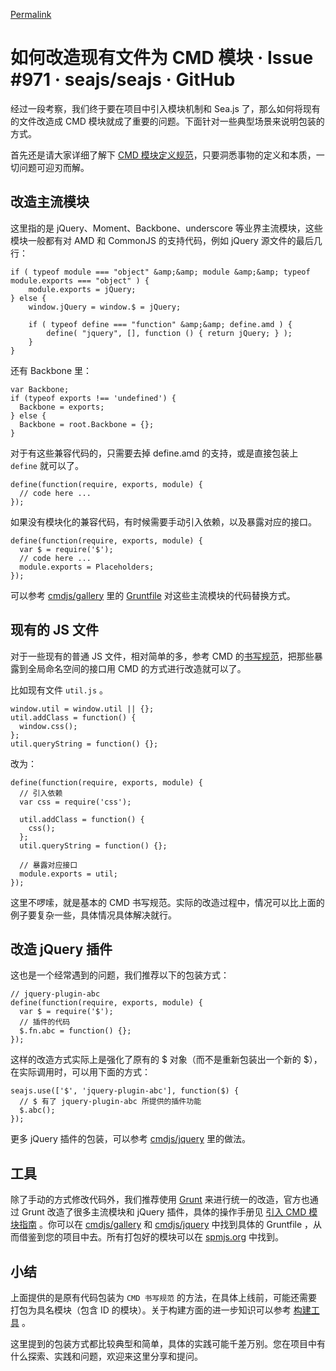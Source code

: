[Permalink](https://github.com/seajs/seajs/issues/971 "Permalink to 如何改造现有文件为 CMD 模块 · Issue #971 · seajs/seajs · GitHub")

# 如何改造现有文件为 CMD 模块 · Issue #971 · seajs/seajs · GitHub

经过一段考察，我们终于要在项目中引入模块机制和 Sea.js 了，那么如何将现有的文件改造成 CMD 模块就成了重要的问题。下面针对一些典型场景来说明包装的方式。

首先还是请大家详细了解下 [CMD 模块定义规范][1]，只要洞悉事物的定义和本质，一切问题可迎刃而解。

## 改造主流模块

这里指的是 jQuery、Moment、Backbone、underscore 等业界主流模块，这些模块一般都有对 AMD 和 CommonJS 的支持代码，例如 jQuery 源文件的最后几行：


    if ( typeof module === "object" &amp;&amp; module &amp;&amp; typeof module.exports === "object" ) {
        module.exports = jQuery;
    } else {
        window.jQuery = window.$ = jQuery;

        if ( typeof define === "function" &amp;&amp; define.amd ) {
            define( "jquery", [], function () { return jQuery; } );
        }
    }


还有 Backbone 里：


    var Backbone;
    if (typeof exports !== 'undefined') {
      Backbone = exports;
    } else {
      Backbone = root.Backbone = {};
    }


对于有这些兼容代码的，只需要去掉 define.amd 的支持，或是直接包装上 `define` 就可以了。


    define(function(require, exports, module) {
      // code here ...
    });


如果没有模块化的兼容代码，有时候需要手动引入依赖，以及暴露对应的接口。


    define(function(require, exports, module) {
      var $ = require('$');
      // code here ...
      module.exports = Placeholders;
    });


可以参考 [cmdjs/gallery][2] 里的 [Gruntfile][3] 对这些主流模块的代码替换方式。

## 现有的 JS 文件

对于一些现有的普通 JS 文件，相对简单的多，参考 CMD 的[书写规范][1]，把那些暴露到全局命名空间的接口用 CMD 的方式进行改造就可以了。

比如现有文件 `util.js` 。


    window.util = window.util || {};
    util.addClass = function() {
      window.css();
    };
    util.queryString = function() {};


改为：


    define(function(require, exports, module) {
      // 引入依赖
      var css = require('css');

      util.addClass = function() {
        css();
      };
      util.queryString = function() {};

      // 暴露对应接口
      module.exports = util;
    });


这里不啰嗦，就是基本的 CMD 书写规范。实际的改造过程中，情况可以比上面的例子要复杂一些，具体情况具体解决就行。

## 改造 jQuery 插件

这也是一个经常遇到的问题，我们推荐以下的包装方式：


    // jquery-plugin-abc
    define(function(require, exports, module) {
      var $ = require('$');
      // 插件的代码
      $.fn.abc = function() {};
    });


这样的改造方式实际上是强化了原有的 $ 对象（而不是重新包装出一个新的 $），在实际调用时，可以用下面的方式：


    seajs.use(['$', 'jquery-plugin-abc'], function($) {
      // $ 有了 jquery-plugin-abc 所提供的插件功能
      $.abc();
    });


更多 jQuery 插件的包装，可以参考 [cmdjs/jquery][4] 里的做法。

## 工具

除了手动的方式修改代码外，我们推荐使用 [Grunt][5] 来进行统一的改造，官方也通过 Grunt 改造了很多主流模块和 jQuery 插件，具体的操作手册见 [引入 CMD 模块指南][6] 。你可以在 [cmdjs/gallery][2] 和 [cmdjs/jquery][4] 中找到具体的 Gruntfile ，从而借鉴到您的项目中去。所有打包好的模块可以在 [spmjs.org][7] 中找到。

## 小结

上面提供的是原有代码包装为 `CMD 书写规范` 的方法，在具体上线前，可能还需要打包为具名模块（包含 ID 的模块）。关于构建方面的进一步知识可以参考 [构建工具][8] 。

这里提到的包装方式都比较典型和简单，具体的实践可能千差万别。您在项目中有什么探索、实践和问题，欢迎来这里分享和提问。

   [1]: https://github.com/seajs/seajs/issues/242
   [2]: https://github.com/cmdjs/gallery
   [3]: https://github.com/cmdjs/gallery/blob/master/moment/Gruntfile.js
   [4]: https://github.com/cmdjs/jquery
   [5]: http://gruntjs.com
   [6]: https://github.com/cmdjs/gallery/blob/master/README.md
   [7]: https://spmjs.org/
   [8]: https://github.com/seajs/seajs/issues/538
  
